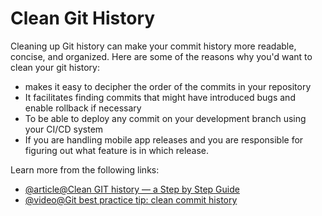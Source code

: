 # Clean Git History

Cleaning up Git history can make your commit history more readable, concise, and organized. Here are some of the reasons why you'd want to clean your git history: 
- makes it easy to decipher the order of the commits in your repository
- It facilitates finding commits that might have introduced bugs and enable rollback if necessary
- To be able to deploy any commit on your development branch using your CI/CD system
- If you are handling mobile app releases and you are responsible for figuring out what feature is in which release.

Learn more from the following links:

- [@article@Clean GIT history — a Step by Step Guide](https://medium.com/@catalinaturlea/clean-git-history-a-step-by-step-guide-eefc0ad8696d)
- [@video@Git best practice tip: clean commit history](https://youtu.be/bZpiVijzd2g?si=8lJTlR3LfY9ZUd77)